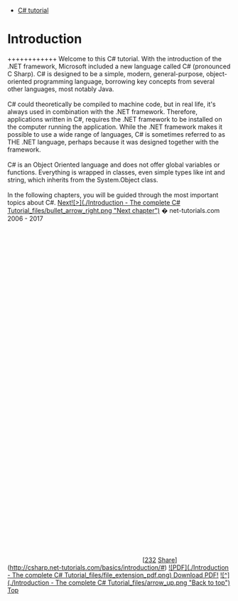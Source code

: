 
* [C# tutorial](http://csharp.net-tutorials.com/ "C# tutorial")


# Introduction

++++++++++++   Welcome to this C# tutorial. With the introduction of the .NET framework, Microsoft included a new language called C# (pronounced C Sharp). C# is designed to be a simple, modern, general-purpose, object-oriented programming language, borrowing key concepts from several other languages, most notably Java. <br>
<br>
C# could theoretically be compiled to machine code, but in real life, it's always used in combination with the .NET framework. Therefore, applications written in C#, requires the .NET framework to be installed on the computer running the application. While the .NET framework makes it possible to use a wide range of languages, C# is sometimes referred to as THE .NET language, perhaps because it was designed together with the framework. <br>
<br>
C# is an Object Oriented language and does not offer global variables or functions. Everything is wrapped in classes, even simple types like int and string, which inherits from the System.Object class. <br>
<br>
In the following chapters, you will be guided through the most important topics about C#.  [Next![>](./Introduction - The complete C# Tutorial_files/bullet_arrow_right.png "Next chapter")](http://csharp.net-tutorials.com/basics/visual-csharp-express/) � net-tutorials.com 2006 - 2017

[<svg></svg>](http://csharp.net-tutorials.com/basics/introduction/# "Facebook") [<svg></svg>](http://csharp.net-tutorials.com/basics/introduction/# "Twitter") [<svg></svg>](http://csharp.net-tutorials.com/basics/introduction/# "Print") [<svg></svg>](http://csharp.net-tutorials.com/basics/introduction/# "Email") [<svg></svg>](http://csharp.net-tutorials.com/basics/introduction/#) [[232](http://csharp.net-tutorials.com/basics/introduction/# "More") [Share]()](http://csharp.net-tutorials.com/basics/introduction/#) [![PDF](./Introduction - The complete C# Tutorial_files/file_extension_pdf.png) Download PDF!](http://csharp.net-tutorials.com/download-csharp-tutorial-as-pdf/?utm_source=website&utm_medium=link&utm_content=footer-bar&utm_campaign=net-tutorials "Download The complete C# Tutorial as a PDF file now") [![^](./Introduction - The complete C# Tutorial_files/arrow_up.png "Back to top")  Top](http://csharp.net-tutorials.com/basics/introduction/#page-wrapper "back to top")
